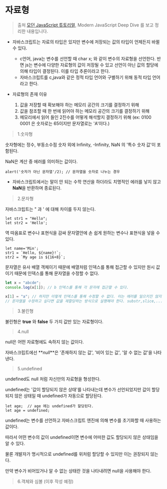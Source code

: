 # 자료형

> 출처 [모던 JavaScript 튜토리얼](https://ko.javascript.info/), Modern JavaScript Deep Dive 를 보고 정리한 내용입니다.

-   자바스크립트는 자료의 타입은 있지만 변수에 저장되는 값의 타입이 언제든지 바뀔 수 있다.
    -   c언어, java는 변수를 선언할 때 char x; 와 같이 변수의 자료형을 선언한다. 반면 js는 변수에 다양한 자료형의 값이 저장될 수 있고 선언이 아닌 값의 할당에 의해 타입이 결정된다. 이를 타입 추론이라고 한다.
    -   자바스크립트를 c,java와 같은 정적 타입 언어와 구별하기 위해 동적 타입 언어라고 한다.
-   자료형의 존재 이유

    1. 값을 저장할 때 확보해야 하는 메모리 공간의 크기를 결정하기 위해
    2. 값을 참조할 때 한 번에 읽어야 하는 메모리 공간의 크기를 결정하기 위해
    3. 메모리에서 읽어 들인 2진수를 어떻게 해석할지 결정하기 위해 (ex: 0100 0001 은 숫자로는 65이지만 문자열로는 'A'이다.)

> 1.숫자형

숫자형에는 정수, 부동소수점 숫자 외에 Infinity, -Infinity, NaN 의 '특수 숫자 값'이 포함된다.

NaN은 계산 중 에러를 의미하는 값이다.

```
alert('숫자가 아닌 문자열'/2); // 문자열을 숫자로 나누는 경우
```

-   자바스크립트에서는 말이 안 되는 수학 연산을 하더라도 치명적인 에러를 낳지 않고 **NaN**을 반환하며 종료된다.

> 2.문자형

자바스크립트는 " 과 ' 에 대해 차이를 두지 않는다.

```
let str1 = "Hello";
let str2 = 'Hello';
```

역 따옴표로 변수나 표현식을 감싸 문자열안에 손 쉽게 원하는 변수나 표현식을 넣을 수 있다.

```
let name='Min';
str1 = `Hello, ${name}!`;
str2 = `My age is ${16+8}`;
```

문자열은 유사 배열 객체이기 때문에 배열처럼 인덱스를 통해 접근할 수 있지만 원시 값이기 때문에 인덱스를 통해 문자열을 수정할 수 없다.

```js
let x = "abcde";
console.log(x[1]); // b 인덱스를 통해 각 문자에 접근할 수 있다.

x[1] = "a"; // 하지만 이렇게 인덱스를 통해 수정할 수 없다. 이는 에러를 일으키진 않지만 실행되지 않는다.
// 문자열을 수정하고 싶다면 값을 재할당하는 방식으로 실행해야 한다. substr,slice,...
```

> 3.불린형

불린형은 **true** 와 **false** 두 가지 값만 있는 자료형이다.

> 4.null

null은 어떤 자료형에도 속하지 않는 값이다.

자바스크립트에선 **_null_**은 '존재하지 않는 값', '비어 있는 값', '알 수 없는 값'을 나타낸다.

> 5.undefined

undefined도 null 처럼 자신만의 자료형을 형성한다.

undefined는 '값이 할당되지 않은 상태'를 나타내는데 변수가 선언되었지만 값이 할당되지 않은 상태일 때 undefined가 자동으로 할당된다.

```
let age;  // age 에는 undefined가 할당된다.
let age = undefined;
```

undefined는 변수를 선언하고 자바스크립트 엔진에 의해 변수를 초기화할 때 사용하는 값이다.

따라서 어떤 변수의 값이 undefined이면 변수에 어떠한 값도 할당되지 않은 상태임을 알 수 있다.

물론 개발자가 명시적으로 undefined를 위처럼 할당할 수 있지만 이는 권장되지 않는다.

만약 변수가 비어있거나 알 수 없는 상태란 것을 나타내려면 null을 사용해야 한다.

> 6.객체와 심볼 (이후 작성 예정)
